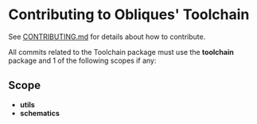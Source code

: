 # Contributing to Obliques' Toolchain

See [CONTRIBUTING.md](../../CONTRIBUTING.md) for details about how to contribute.

All commits related to the Toolchain package must use the **toolchain** package and 1 of the following scopes if any:

## <a name="scope"></a> Scope

- **utils**
- **schematics**
